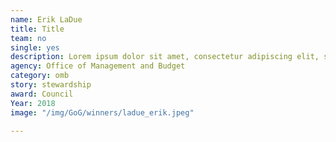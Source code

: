 ```yaml
---
name: Erik LaDue
title: Title
team: no
single: yes
description: Lorem ipsum dolor sit amet, consectetur adipiscing elit, sed do eiusmod tempor incididunt ut labore et dolore magna aliqua.
agency: Office of Management and Budget
category: omb
story: stewardship
award: Council
Year: 2018
image: "/img/GoG/winners/ladue_erik.jpeg"

---
```

